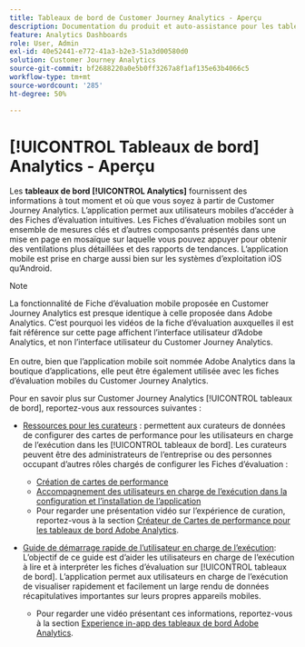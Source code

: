 ```yaml
---
title: Tableaux de bord de Customer Journey Analytics - Aperçu
description: Documentation du produit et auto-assistance pour les tableaux de bord Analytics ou les Fiches d’évaluation mobiles.
feature: Analytics Dashboards
role: User, Admin
exl-id: 40e52441-e772-41a3-b2e3-51a3d00580d0
solution: Customer Journey Analytics
source-git-commit: bf2688220a0e5b0ff3267a8f1af135e63b4066c5
workflow-type: tm+mt
source-wordcount: '285'
ht-degree: 50%

---
```


# [!UICONTROL Tableaux de bord] Analytics - Aperçu

Les **tableaux de bord [!UICONTROL Analytics]** fournissent des informations à tout moment et où que vous soyez à partir de Customer Journey Analytics. L’application permet aux utilisateurs mobiles d’accéder à des Fiches d’évaluation intuitives. Les Fiches d’évaluation mobiles sont un ensemble de mesures clés et d’autres composants présentés dans une mise en page en mosaïque sur laquelle vous pouvez appuyer pour obtenir des ventilations plus détaillées et des rapports de tendances. L’application mobile est prise en charge aussi bien sur les systèmes d’exploitation iOS qu’Android.

>[!NOTE]
>
>La fonctionnalité de Fiche d’évaluation mobile proposée en Customer Journey Analytics est presque identique à celle proposée dans Adobe Analytics. C’est pourquoi les vidéos de la fiche d’évaluation auxquelles il est fait référence sur cette page affichent l’interface utilisateur d’Adobe Analytics, et non l’interface utilisateur du Customer Journey Analytics. <br/><br/>En outre, bien que l’application mobile soit nommée Adobe Analytics dans la boutique d’applications, elle peut être également utilisée avec les fiches d’évaluation mobiles du Customer Journey Analytics.

Pour en savoir plus sur Customer Journey Analytics [!UICONTROL tableaux de bord], reportez-vous aux ressources suivantes :

* [Ressources pour les curateurs](/help/mobile-app/curator.md) : permettent aux curateurs de données de configurer des cartes de performance pour les utilisateurs en charge de lʼexécution dans les [!UICONTROL tableaux de bord]. Les curateurs peuvent être des administrateurs de l’entreprise ou des personnes occupant d’autres rôles chargés de configurer les Fiches d’évaluation :

   * [Création de cartes de performance](/help/mobile-app/create-scorecard.md)
   * [Accompagnement des utilisateurs en charge de lʼexécution dans la configuration et lʼinstallation de lʼapplication](/help/mobile-app/set-up-execs.md)
   * Pour regarder une présentation vidéo sur lʼexpérience de curation, reportez-vous à la section [Créateur de Cartes de performance pour les tableaux de bord Adobe Analytics](https://experienceleague.adobe.com/docs/analytics-learn/tutorials/additional-tools/analytics-dashboards/adobe-analytics-dashboards-scorecard-builder.html?lang=fr).


* [Guide de démarrage rapide de l’utilisateur en charge de l’exécution](/help/mobile-app/executive.md): L’objectif de ce guide est d’aider les utilisateurs en charge de l’exécution à lire et à interpréter les fiches d’évaluation sur [!UICONTROL tableaux de bord]. L’application permet aux utilisateurs en charge de l’exécution de visualiser rapidement et facilement un large rendu de données récapitulatives importantes sur leurs propres appareils mobiles.

   * Pour regarder une vidéo présentant ces informations, reportez-vous à la section [Experience in-app des tableaux de bord Adobe Analytics](https://experienceleague.adobe.com/docs/analytics-learn/tutorials/additional-tools/analytics-dashboards/adobe-analytics-dashboards-in-app-experience.html?lang=fr).
